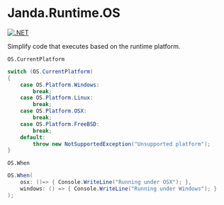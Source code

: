 # Janda.Runtime.OS

[![.NET](https://github.com/Jandini/Janda.Runtime.OS/actions/workflows/dotnet.yml/badge.svg)](https://github.com/Jandini/Janda.Runtime.OS/actions/workflows/dotnet.yml)

Simplify code that executes based on the runtime platform.

`OS.CurrentPlatform`

```C#
switch (OS.CurrentPlatform)
{
    case OS.Platform.Windows:
    	break;
    case OS.Platform.Linux:
    	break;
    case OS.Platform.OSX:
    	break;
    case OS.Platform.FreeBSD:
    	break;
    default:
    	throw new NotSupportedException("Unsupported platform");
}
```



`OS.When`

```C#
OS.When(
    osx: ()=> { Console.WriteLine("Running under OSX"); },
	windows: () => { Console.WriteLine("Running under Windows"); }
);
```

